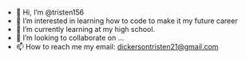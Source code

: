 - 👋 Hi, I’m @tristen156
- 👀 I’m interested in learning how to code to make it my future career
- 🌱 I’m currently learning at my high school.
- 💞️ I’m looking to collaborate on ...
- 📫 How to reach me my email: dickersontristen21@gmail.com

<!---
tristen156/tristen156 is a ✨ special ✨ repository because its `README.md` (this file) appears on your GitHub profile.
You can click the Preview link to take a look at your changes.
--->
